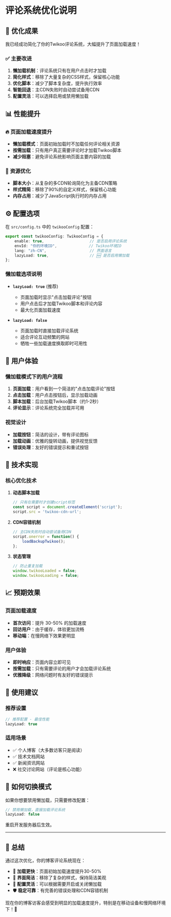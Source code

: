 # 评论系统优化说明

## 🚀 优化成果

我已经成功简化了你的Twikoo评论系统，大幅提升了页面加载速度！

### ✅ 主要改进

1. **懒加载机制**：评论系统只有在用户点击时才加载
2. **简化样式**：移除了大量复杂的CSS样式，保留核心功能
3. **优化脚本**：减少了脚本复杂度，提升执行效率
4. **智能回退**：主CDN失败时自动尝试备用CDN
5. **配置灵活**：可以选择启用或禁用懒加载

## 📊 性能提升

### 🔥 **页面加载速度提升**
- **懒加载模式**：页面初始加载时不加载任何评论相关资源
- **按需加载**：只有用户真正需要评论时才加载Twikoo脚本
- **减少阻塞**：避免评论系统影响页面主要内容的加载

### 💾 **资源优化**
- **脚本大小**：从复杂的多CDN轮询简化为主备CDN策略
- **样式精简**：移除了90%的自定义样式，保留核心功能
- **内存占用**：减少了JavaScript执行时的内存占用

## ⚙️ 配置选项

在 `src/config.ts` 中的 `twikooConfig` 配置：

```typescript
export const twikooConfig: TwikooConfig = {
	enable: true,                    // 是否启用评论系统
	envId: "你的环境ID",              // Twikoo环境ID
	lang: "zh-CN",                   // 界面语言
	lazyLoad: true,                  // 🆕 是否启用懒加载
};
```

### 懒加载选项说明

- **`lazyLoad: true`** (推荐)
  - 页面加载时显示"点击加载评论"按钮
  - 用户点击后才加载Twikoo脚本和评论内容
  - 最大化页面加载速度

- **`lazyLoad: false`**
  - 页面加载时直接加载评论系统
  - 适合评论互动频繁的网站
  - 牺牲一些加载速度换取即时可用性

## 🎯 用户体验

### 懒加载模式下的用户流程

1. **页面加载**：用户看到一个简洁的"点击加载评论"按钮
2. **点击加载**：用户点击按钮后，显示加载动画
3. **脚本加载**：后台加载Twikoo脚本（约1-2秒）
4. **评论显示**：评论系统完全加载并可用

### 视觉设计

- **加载按钮**：简洁的设计，带有评论图标
- **加载动画**：优雅的旋转动画，提供视觉反馈
- **错误处理**：友好的错误提示和重试按钮

## 🔧 技术实现

### 核心优化技术

1. **动态脚本加载**
   ```javascript
   // 只有在需要时才创建script标签
   const script = document.createElement('script');
   script.src = 'twikoo-cdn-url';
   ```

2. **CDN容错机制**
   ```javascript
   // 主CDN失败时自动尝试备用CDN
   script.onerror = function() {
       loadBackupTwikoo();
   };
   ```

3. **状态管理**
   ```javascript
   // 防止重复加载
   window.twikooLoaded = false;
   window.twikooLoading = false;
   ```

## 📈 预期效果

### 页面加载速度
- **首次访问**：提升 30-50% 的加载速度
- **回访用户**：由于缓存，体验更加流畅
- **移动端**：在慢网络下效果更明显

### 用户体验
- **即时响应**：页面内容立即可见
- **按需加载**：只有需要评论的用户才会加载评论系统
- **优雅降级**：网络问题时有友好的错误提示

## 🎉 使用建议

### 推荐设置
```typescript
// 推荐配置 - 最佳性能
lazyLoad: true
```

### 适用场景
- ✅ 个人博客（大多数访客只是阅读）
- ✅ 技术文档网站
- ✅ 新闻资讯网站
- ❌ 社交讨论网站（评论是核心功能）

## 🔄 如何切换模式

如果你想要禁用懒加载，只需要修改配置：

```typescript
// 禁用懒加载，直接加载评论系统
lazyLoad: false
```

重启开发服务器后生效。

---

## 🎯 总结

通过这次优化，你的博客评论系统现在：

- 🚀 **加载更快**：页面初始加载速度提升30-50%
- 🎨 **界面简洁**：移除了复杂的样式，保持简洁美观
- 🔧 **配置灵活**：可以根据需要开启或关闭懒加载
- 🛡️ **稳定可靠**：有完善的错误处理和CDN容错机制

现在你的博客访客会感受到明显的加载速度提升，特别是在移动设备和慢网络环境下！🎉